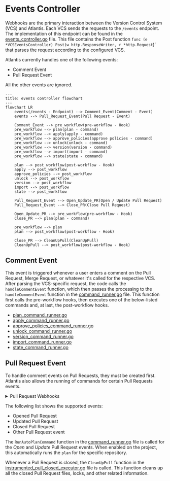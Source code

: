 # Events Controller

Webhooks are the primary interaction between the Version Control System (VCS)
and Atlantis. Each VCS sends the requests to the `/events` endpoint. The
implementation of this endpoint can be found in the
[events_controller.go](https://github.com/runatlantis/atlantis/blob/main/server/controllers/events/events_controller.go)
file. This file contains the Post function `func (e *VCSEventsController)
Post(w http.ResponseWriter, r *http.Request`)` that parses the request
according to the configured VCS.

Atlantis currently handles one of the following events:

- Comment Event
- Pull Request Event

All the other events are ignored.

```mermaid
---
title: events controller flowchart
---
flowchart LR
    events(/events - Endpoint) --> Comment_Event(Comment - Event)
    events --> Pull_Request_Event(Pull Request - Event)

    Comment_Event --> pre_workflow(pre-workflow - Hook)
    pre_workflow --> plan(plan - command)
    pre_workflow --> apply(apply - command)
    pre_workflow --> approve_policies(approve policies - command)
    pre_workflow --> unlock(unlock - command)
    pre_workflow --> version(version - command)
    pre_workflow --> import(import - command)
    pre_workflow --> state(state - command)

    plan --> post_workflow(post-workflow - Hook)
    apply --> post_workflow
    approve_policies --> post_workflow
    unlock --> post_workflow
    version --> post_workflow
    import --> post_workflow
    state --> post_workflow

    Pull_Request_Event --> Open_Update_PR(Open / Update Pull Request)
    Pull_Request_Event --> Close_PR(Close Pull Request)

    Open_Update_PR --> pre_workflow(pre-workflow - Hook)
    Close_PR --> plan(plan - command)

    pre_workflow --> plan
    plan --> post_workflow(post-workflow - Hook)

    Close_PR --> CleanUpPull(CleanUpPull)
    CleanUpPull --> post_workflow(post-workflow - Hook)
```

## Comment Event

This event is triggered whenever a user enters a comment on the Pull Request,
Merge Request, or whatever it's called for the respective VCS. After parsing the
VCS-specific request, the code calls the `handleCommentEvent` function, which
then passes the processing to the `handleCommentEvent` function in the
[command_runner.go](https://github.com/runatlantis/atlantis/blob/main/server/events/command_runner.go)
file. This function first calls the pre-workflow hooks, then executes one of the
below-listed commands and, at last, the post-workflow hooks.

- [plan_command_runner.go](https://github.com/runatlantis/atlantis/blob/main/server/events/plan_command_runner.go)
- [apply_command_runner.go](https://github.com/runatlantis/atlantis/blob/main/server/events/apply_command_runner.go)
- [approve_policies_command_runner.go](https://github.com/runatlantis/atlantis/blob/main/server/events/approve_policies_command_runner.go)
- [unlock_command_runner.go](https://github.com/runatlantis/atlantis/blob/main/server/events/unlock_command_runner.go)
- [version_command_runner.go](https://github.com/runatlantis/atlantis/blob/main/server/events/version_command_runner.go)
- [import_command_runner.go](https://github.com/runatlantis/atlantis/blob/main/server/events/import_command_runner.go)
- [state_command_runner.go](https://github.com/runatlantis/atlantis/blob/main/server/events/state_command_runner.go)

## Pull Request Event

To handle comment events on Pull Requests, they must be created first. Atlantis
also allows the running of commands for certain Pull Requests events.

<details>
  <summary>Pull Request Webhooks</summary>

The list below links to the supported VCSs and their Pull Request Webhook
documentation.

- [Azure DevOps Pull Request Created](https://learn.microsoft.com/en-us/azure/devops/service-hooks/events?view=azure-devops#pull-request-created)
- [BitBucket Pull Request](https://support.atlassian.com/bitbucket-cloud/docs/event-payloads/#Pull-request-events)
- [GitHub Pull Request](https://docs.github.com/en/webhooks/webhook-events-and-payloads#pull_request)
- [GitLab Merge Request](https://docs.gitlab.com/ee/user/project/integrations/webhook_events.html#merge-request-events)
- [Gitea Webhooks](https://docs.gitea.com/next/usage/webhooks)

</details>

The following list shows the supported events:

- Opened Pull Request
- Updated Pull Request
- Closed Pull Request
- Other Pull Request event

The `RunAutoPlanCommand` function in the
[command_runner.go](https://github.com/runatlantis/atlantis/blob/main/server/events/command_runner.go)
file is called for the _Open_ and _Update_ Pull Request events. When enabled on
the project, this automatically runs the `plan` for the specific repository.

Whenever a Pull Request is closed, the `CleanUpPull` function in the
[instrumented_pull_closed_executor.go](https://github.com/runatlantis/atlantis/blob/main/server/events/instrumented_pull_closed_executor.go)
file is called. This function cleans up all the closed Pull Request files,
locks, and other related information.
